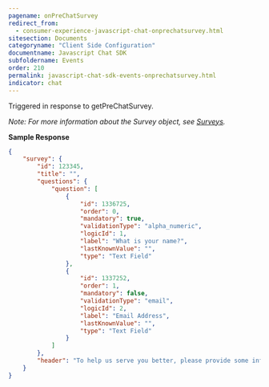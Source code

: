 ```yaml
---
pagename: onPreChatSurvey
redirect_from:
  - consumer-experience-javascript-chat-onprechatsurvey.html
sitesection: Documents
categoryname: "Client Side Configuration"
documentname: Javascript Chat SDK
subfoldername: Events
order: 210
permalink: javascript-chat-sdk-events-onprechatsurvey.html
indicator: chat
---
```


Triggered in response to getPreChatSurvey.

*Note: For more information about the Survey object, see [Surveys](consumer-experience-javascript-chat-surveys.html).*

**Sample Response**

```json
{
    "survey": {
        "id": 123345,
        "title": "",
        "questions": {
            "question": [
                {
                    "id": 1336725,
                    "order": 0,
                    "mandatory": true,
                    "validationType": "alpha_numeric",
                    "logicId": 1,
                    "label": "What is your name?",
                    "lastKnownValue": "",
                    "type": "Text Field"
                },
                {
                    "id": 1337252,
                    "order": 1,
                    "mandatory": false,
                    "validationType": "email",
                    "logicId": 2,
                    "label": "Email Address",
                    "lastKnownValue": "",
                    "type": "Text Field"
                }
            ]
        },
        "header": "To help us serve you better, please provide some information before we begin your chat."
    }
}
```
